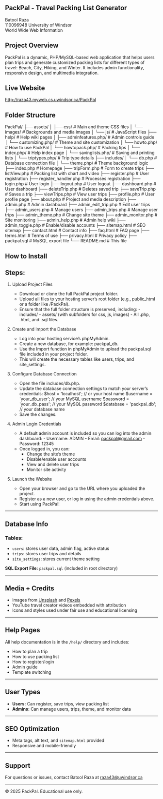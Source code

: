## PackPal - Travel Packing List Generator

Batool Raza  
110096948
University of Windsor  
World Wide Web Information

## Project Overview

PackPal is a dynamic, PHP/MySQL-based web application that helps users plan trips and generate customized packing lists for different types of travel: Beach, City, Hiking, and Winter. It includes admin functionality, responsive design, and multimedia integration.

## Live Website

http://raza43.myweb.cs.uwindsor.ca/PackPal

## Folder Structure

PackPal/
├── assets/
│   ├── css/                 # Main and theme CSS files
│   └── images/              # Backgrounds and media images
│   └── js/                  # JavaScript files
├── help/                    # Help wiki pages
│   ├── adminfeatures.php/   # Admin controls guide
│   └── customizing.php/     # Theme and site customization
│   └── howto.php/           # How to use PackPal
│   └── howtopack.php/       # Packing tips
│   └── index.php/           # Help index page
│   └── savinglists.php/     # Saving and printing lists
│   └── triptypes.php/       # Trip type details
├── includes/
│   └── db.php               # Database connection file
│   └── theme.php/           # Theme background logic
├── index.php                # Homepage
├── tripForm.php             # Form to create trips
├── listView.php             # Packing list with chart and video
├── register.php             # User registration
├── register_handler.php     # Processes registration
├── login.php                # User login
├── logout.php               # User logout
├── dashboard.php            # User dashboard
├── deleteTrip.php           # Deletes saved trip
├── saveTrip.php             # Saves a trip
├── viewTrips.php            # View user trips
├── profile.php              # User profile page
├── about.php                # Project and media description
├── admin.php                # Admin dashboard
├── admin_edit_trip.php      # Edit user trips
├── admin_users.php          # Manage users
├── admin_trips.php          # Manage user trips
├── admin_theme.php          # Change site theme
├── admin_monitor.php        # Site monitoring
├── admin_help.php           # Admin help wiki
├── admin_toggle.php         # Enable/disable accounts
├── sitemap.html             # SEO sitemap
├── contact.html             # Contact info
├── faq.html                 # FAQ page
├── terms.html               # Terms of use
├── privacy.html             # Privacy policy
├── packpal.sql              # MySQL export file
└── README.md                # This file

## How to Install

## Steps:

1. Upload Project Files
   - Download or clone the full PackPal project folder.
   - Upload all files to your hosting server’s root folder (e.g., public_html or a folder like /PackPal).
   - Ensure that the full folder structure is preserved, including:
         - includes/
         - assets/ (with subfolders for css, js, images)
         - All .php, .html, and .sql files.

2. Create and Import the Database
   - Log into your hosting service’s phpMyAdmin.
   - Create a new database, for example: packpal_db.
   - Use the Import function in phpMyAdmin to upload the packpal.sql file included in your project folder.
   - This will create the necessary tables like users, trips, and site_settings.

3. Configure Database Connection
   - Open the file includes/db.php.
   - Update the database connection settings to match your server’s credentials:
            $host = 'localhost';          // or your host name
            $username = 'your_db_user';   // your MySQL username
            $password = 'your_db_pass';   // your MySQL password
            $database = 'packpal_db';     // your database name
   - Save the changes.

4. Admin Login Credentials
   - A default admin account is included so you can log into the admin dashboard:
         - Username: ADMIN
         - Email: packpal@gmail.com
         - Password: 12345
   - Once logged in, you can:
      - Change the site’s theme
      - Disable/enable user accounts
      - View and delete user trips
      - Monitor site activity

5. Launch the Website
   - Open your browser and go to the URL where you uploaded the project.
   - Register as a new user, or log in using the admin credentials above.
   - Start using PackPal!

---

## Database Info

### Tables:
- `users`: stores user data, admin flag, active status
- `trips`: stores user trips and details
- `site_settings`: stores current theme setting

**SQL Export File:** `packpal.sql` (included in root directory)

---

## Media + Credits

- Images from [Unsplash](https://unsplash.com) and [Pexels](https://pexels.com)
- YouTube travel creator videos embedded with attribution
- Icons and styles used under fair use and educational licensing

---

## Help Pages

All help documentation is in the `/help/` directory and includes:
- How to plan a trip
- How to use packing list
- How to register/login
- Admin guide
- Template switching

---

## User Types

- **Users:** Can register, save trips, view packing list
- **Admins:** Can manage users, trips, theme, and monitor data

---

## SEO Optimization

- Meta tags, alt text, and `sitemap.html` provided
- Responsive and mobile-friendly

---

## Support

For questions or issues, contact Batool Raza at raza43@uwindsor.ca

---

© 2025 PackPal. Educational use only.

